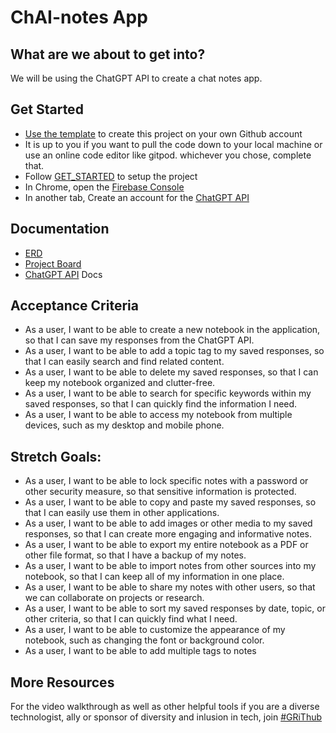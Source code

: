 # ChAI-notes App

## What are we about to get into?

We will be using the ChatGPT API to create a chat notes app.

## Get Started

- [Use the template](https://github.com/Repped-In-Tech/chAI-notes/generate) to create this project on your own Github account
- It is up to you if you want to pull the code down to your local machine or use an online code editor like gitpod. whichever you chose,  complete that.
- Follow [GET_STARTED](./GET_STARTED.md) to setup the project
- In Chrome, open the [Firebase Console](https://console.firebase.google.com/)
- In another tab, Create an account for the [ChatGPT API](https://platform.openai.com/overview)

## Documentation

- [ERD](https://dbdiagram.io/d/646f7e857764f72fcfd8dd78)
- [Project Board](https://github.com/orgs/Repped-In-Tech/projects/3/views/1)
- [ChatGPT API](https://platform.openai.com/overview) Docs

## Acceptance Criteria

- As a user, I want to be able to create a new notebook in the application, so that I can save my responses from the ChatGPT API. 
- As a user, I want to be able to add a topic tag to my saved responses, so that I can easily search and find related content. 
- As a user, I want to be able to delete my saved responses, so that I can keep my notebook organized and clutter-free. 
- As a user, I want to be able to search for specific keywords within my saved responses, so that I can quickly find the information I need. 
- As a user, I want to be able to access my notebook from multiple devices, such as my desktop and mobile phone. 

## Stretch Goals:

- As a user, I want to be able to lock specific notes with a password or other security measure, so that sensitive information is protected. 
- As a user, I want to be able to copy and paste my saved responses, so that I can easily use them in other applications.
- As a user, I want to be able to add images or other media to my saved responses, so that I can create more engaging and informative notes.
- As a user, I want to be able to export my entire notebook as a PDF or other file format, so that I have a backup of my notes.
- As a user, I want to be able to import notes from other sources into my notebook, so that I can keep all of my information in one place.
- As a user, I want to be able to share my notes with other users, so that we can collaborate on projects or research.
- As a user, I want to be able to sort my saved responses by date, topic, or other criteria, so that I can quickly find what I need.
- As a user, I want to be able to customize the appearance of my notebook, such as changing the font or background color. 
- As a user, I want to be able to add multiple tags to notes

## More Resources
For the video walkthrough as well as other helpful tools if you are a diverse technologist, ally or sponsor of diversity and inlusion in tech, join [#GRiThub](https://grithub.reppedintech.com)

